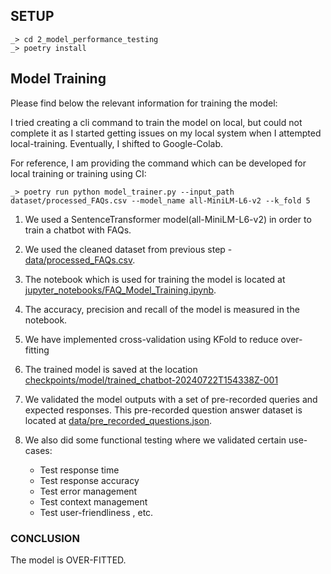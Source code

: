 ## SETUP

```
_> cd 2_model_performance_testing
_> poetry install
```

## Model Training

Please find below the relevant information for training the model:

I tried creating a cli command to train the model on local, but could not complete it as I started getting issues on my local system when I attempted local-training. Eventually, I shifted to Google-Colab.

For reference, I am providing the command which can be developed for local training or training using CI:

```
_> poetry run python model_trainer.py --input_path dataset/processed_FAQs.csv --model_name all-MiniLM-L6-v2 --k_fold 5

```

1. We used a SentenceTransformer model(all-MiniLM-L6-v2) in order to train a chatbot with FAQs.
2. We used the cleaned dataset from previous step - [data/processed_FAQs.csv](data/processed_FAQs.csv).
3. The notebook which is used for training the model is located at [jupyter_notebooks/FAQ_Model_Training.ipynb](jupyter_notebooks/FAQ_Model_Training.ipynb).
4. The accuracy, precision and recall of the model is measured in the notebook.
5. We have implemented cross-validation using KFold to reduce over-fitting
6. The trained model is saved at the location [checkpoints/model/trained_chatbot-20240722T154338Z-001](checkpoints/model/trained_chatbot-20240722T154338Z-001)
7. We validated the model outputs with a set of pre-recorded queries and expected responses. This pre-recorded question answer dataset is located at [data/pre_recorded_questions.json](data/pre_recorded_questions.json).
8. We also did some functional testing where we validated certain use-cases:

   - Test response time
   - Test response accuracy
   - Test error management
   - Test context management
   - Test user-friendliness , etc.

### CONCLUSION

The model is OVER-FITTED.
